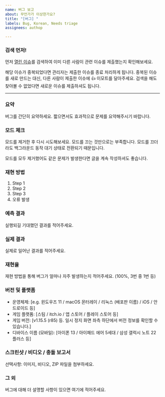 ```yaml
---
name: 버그 보고
about: 무언가가 이상한가요?
title: "[버그] "
labels: Bug, Korean, Needs triage
assignees: authop

---
```


### 검색 먼저!

먼저 [열린 이슈](https://github.com/7thbeatgames/adofai/issues?q=is%3Aissue+is%3Aopen)를 검색하여 이미 다른 사람이 관련 이슈를 제출했는지 확인해보세요.

해당 이슈가 중복되었다면 관리자는 제출한 이슈를 종료 처리하게 됩니다. 중복된 이슈를 새로 만드는 대신, 다른 사람이 제출한 이슈에 👍 이모트를 달아주세요. 검색을 해도 찾아볼 수 없었다면 새로운 이슈를 제출하셔도 됩니다.

---

### 요약
버그를 간단히 요약하세요. 짧으면서도 효과적으로 문제를 요약해주시기 바랍니다.

### 모드 체크
모드를 제거한 후 다시 시도해보세요. 모드를 끄는 것만으로는 부족합니다. 모드를 끄더라도 백그라운드 동작 대기 상태로 전환되기 때문입니다. 

모드를 모두 제거했어도 같은 문제가 발생한다면 글을 계속 작성하셔도 좋습니다.

### 재현 방법
1. Step 1
2. Step 2
3. Step 3
4. 오류 발생

### 예측 결과
실행되길 기대했던 결과를 적어주세요.

### 실제 결과
실제로 일어난 결과를 적어주세요.

### 재현율
재현 방법을 통해 버그가 얼마나 자주 발생하는지 적어주세요. (100%, 3번 중 1번 등)

### 버전 및 플랫폼
- 운영체제: [e.g. 윈도우즈 11 / macOS 몬터레이 / 리눅스 (배포판 이름) / iOS / 안드로이드 등]
- 게임 플랫폼: [스팀 / itch.io / 앱 스토어 / 플레이 스토어 등]
- 게임 버전: [v1.15.5 (r85) 등. 일시 정지 화면 좌측 하단에서 버전 정보를 확인할 수 있습니다.]
- 디바이스 이름 (모바일): [아이폰 13 / 아이패드 에어 5세대 / 삼성 갤럭시 노트 22 플러스 등]

### 스크린샷 / 비디오 / 충돌 보고서
선택사항: 이미지, 비디오, ZIP 파일을 첨부하세요.

### 그 외
버그에 대해 더 설명할 사항이 있으면 여기에 적어주세요.
